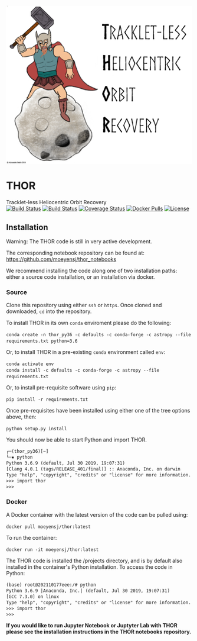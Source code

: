 ![banner](docs/banner.png)
# THOR
Tracklet-less Heliocentric Orbit Recovery  
[![Build Status](https://dev.azure.com/moeyensj/thor/_apis/build/status/moeyensj.thor?branchName=master)](https://dev.azure.com/moeyensj/thor/_build/latest?definitionId=2&branchName=master)
[![Build Status](https://www.travis-ci.com/moeyensj/thor.svg?token=sWjpnqPgpHyuq3j7qPuj&branch=master)](https://www.travis-ci.com/moeyensj/thor)
[![Coverage Status](https://coveralls.io/repos/github/moeyensj/thor/badge.svg?branch=master&t=pdSkQA)](https://coveralls.io/github/moeyensj/thor?branch=master)
[![Docker Pulls](https://img.shields.io/docker/pulls/moeyensj/thor)](https://hub.docker.com/r/moeyensj/thor)
[![License](https://img.shields.io/badge/License-BSD%203--Clause-blue.svg)](https://opensource.org/licenses/BSD-3-Clause)

## Installation

Warning: The THOR code is still in very active development. 

The corresponding notebook repository can be found at: https://github.com/moeyensj/thor_notebooks

We recommend installing the code along one of two installation paths: either a source code installation, or an installation via docker. 

### Source
Clone this repository using either `ssh` or `https`. Once cloned and downloaded, `cd` into the repository. 

To install THOR in its own `conda` enviroment please do the following:  

```conda create -n thor_py36 -c defaults -c conda-forge -c astropy --file requirements.txt python=3.6```  

Or, to install THOR in a pre-existing `conda` environment called `env`:  

```conda activate env```  
```conda install -c defaults -c conda-forge -c astropy --file requirements.txt```  

Or, to install pre-requisite software using `pip`:  

```pip install -r requirements.txt```

Once pre-requisites have been installed using either one of the tree options above, then:  

```python setup.py install```

You should now be able to start Python and import THOR. 
```
┌─(thor_py36)[~]
└─▪ python
Python 3.6.9 (default, Jul 30 2019, 19:07:31) 
[Clang 4.0.1 (tags/RELEASE_401/final)] :: Anaconda, Inc. on darwin
Type "help", "copyright", "credits" or "license" for more information.
>>> import thor
>>> 
```

### Docker

A Docker container with the latest version of the code can be pulled using:  

```docker pull moeyensj/thor:latest```

To run the container:  

```docker run -it moeyensj/thor:latest```

The THOR code is installed the /projects directory, and is by default also installed in the container's Python installation. 
To access the code in Python: 
```
(base) root@202110177eee:/# python
Python 3.6.9 |Anaconda, Inc.| (default, Jul 30 2019, 19:07:31) 
[GCC 7.3.0] on linux
Type "help", "copyright", "credits" or "license" for more information.
>>> import thor
>>> 
```

**If you would like to run Jupyter Notebook or Juptyter Lab with THOR please see the installation instructions in the THOR notebooks repository.**
